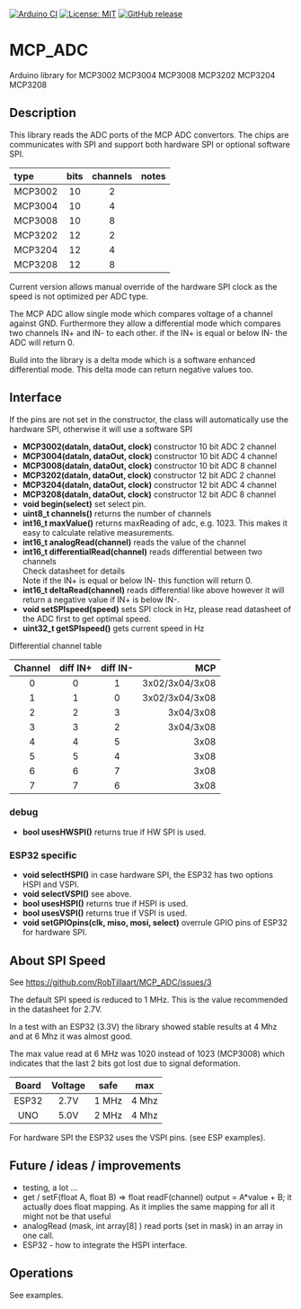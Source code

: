
[![Arduino CI](https://github.com/RobTillaart/MCP_ADC/workflows/Arduino%20CI/badge.svg)](https://github.com/marketplace/actions/arduino_ci)
[![License: MIT](https://img.shields.io/badge/license-MIT-green.svg)](https://github.com/RobTillaart/MCP_ADC/blob/master/LICENSE)
[![GitHub release](https://img.shields.io/github/release/RobTillaart/MCP_ADC.svg?maxAge=3600)](https://github.com/RobTillaart/MCP_ADC/releases)

# MCP_ADC

Arduino library for MCP3002 MCP3004 MCP3008 MCP3202 MCP3204 MCP3208


## Description

This library reads the ADC ports of the MCP ADC convertors. 
The chips are communicates with SPI and support both hardware SPI or optional software SPI.


| type    | bits | channels | notes |
|:--------|:----:|:--------:|:------|
| MCP3002 |  10  |    2     |       |
| MCP3004 |  10  |    4     |       |
| MCP3008 |  10  |    8     |       |
| MCP3202 |  12  |    2     |       |
| MCP3204 |  12  |    4     |       |
| MCP3208 |  12  |    8     |       |


Current version allows manual override of the hardware SPI clock as the speed is not
optimized per ADC type. 

The MCP ADC allow single mode which compares voltage of a channel against GND.
Furthermore they allow a differential mode which compares two channels IN+ and IN- 
to each other. if the IN+ is equal or below IN- the ADC will return 0. 

Build into the library is a delta mode which is a software enhanced differential mode.
This delta mode can return negative values too. 


## Interface

If the pins are not set in the constructor, the class will automatically
use the hardware SPI, otherwise it will use a software SPI

- **MCP3002(dataIn, dataOut, clock)** constructor 10 bit ADC 2 channel
- **MCP3004(dataIn, dataOut, clock)** constructor 10 bit ADC 4 channel
- **MCP3008(dataIn, dataOut, clock)** constructor 10 bit ADC 8 channel
- **MCP3202(dataIn, dataOut, clock)** constructor 12 bit ADC 2 channel
- **MCP3204(dataIn, dataOut, clock)** constructor 12 bit ADC 4 channel
- **MCP3208(dataIn, dataOut, clock)** constructor 12 bit ADC 8 channel
- **void begin(select)** set select pin.
- **uint8_t channels()** returns the number of channels
- **int16_t maxValue()** returns maxReading of adc, e.g. 1023. 
This makes it easy to calculate relative measurements.
- **int16_t analogRead(channel)** reads the value of the channel
- **int16_t differentialRead(channel)** reads differential between two channels  
Check datasheet for details  
Note if the IN+ is equal or below IN- this function will return 0.
- **int16_t deltaRead(channel)** reads differential like above however it
will return a negative value if IN+ is below IN-.
- **void setSPIspeed(speed)** sets SPI clock in Hz, please read datasheet
of the ADC first to get optimal speed.
- **uint32_t getSPIspeed()** gets current speed in Hz


Differential channel table

| Channel | diff IN+ | diff IN- | MCP |
|:-------:|:--------:|:--------:|----:|
|   0     |    0     |    1     | 3x02/3x04/3x08 |
|   1     |    1     |    0     | 3x02/3x04/3x08 |
|   2     |    2     |    3     | 3x04/3x08 |
|   3     |    3     |    2     | 3x04/3x08 |
|   4     |    4     |    5     | 3x08 |
|   5     |    5     |    4     | 3x08 |
|   6     |    6     |    7     | 3x08 |
|   7     |    7     |    6     | 3x08 |


### debug

- **bool usesHWSPI()** returns true if HW SPI is used.


### ESP32 specific

- **void selectHSPI()** in case hardware SPI, the ESP32 has two options HSPI and VSPI.
- **void selectVSPI()** see above.
- **bool usesHSPI()** returns true if HSPI is used.
- **bool usesVSPI()** returns true if VSPI is used.
- **void setGPIOpins(clk, miso, mosi, select)** overrule GPIO pins of ESP32 for hardware SPI.


## About SPI Speed

See https://github.com/RobTillaart/MCP_ADC/issues/3

The default SPI speed is reduced to 1 MHz. 
This is the value recommended in the datasheet for 2.7V.

In a test with an ESP32 (3.3V) the library showed stable results 
at 4 Mhz and at 6 Mhz it was almost good.
 
The max value read at 6 MHz was 1020 instead of 1023  (MCP3008) 
which indicates that the last 2 bits got lost due to signal deformation.

| Board | Voltage |  safe  |  max  |
|:-----:|:-------:|:------:|:-----:|
| ESP32 |  2.7V   |  1 MHz | 4 Mhz |
| UNO   |  5.0V   |  2 MHz | 4 Mhz |


For hardware SPI the ESP32 uses the VSPI pins. (see ESP examples).


## Future / ideas / improvements

- testing, a lot ...
- get / setF(float A, float B) => float readF(channel)   output = A*value + B;
  it actually does float mapping. As it implies the same mapping for all it might 
  not be that useful
- analogRead (mask, int array\[8\] ) read ports (set in mask) in an array in one call.
- ESP32 - how to integrate the HSPI interface.


## Operations

See examples.
